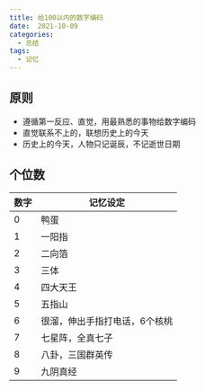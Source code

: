 ```yaml
---
title: 给100以内的数字编码
date:  2021-10-09
categories:
  - 总结
tags:
  - 记忆
---
```


## 原则
- 遵循第一反应、直觉，用最熟悉的事物给数字编码
- 直觉联系不上的，联想历史上的今天
- 历史上的今天，人物只记诞辰，不记逝世日期

## 个位数

| 数字 | 记忆设定                      |
| ---- | ----------------------------- |
| 0    | 鸭蛋                          |
| 1    | 一阳指                        |
| 2    | 二向箔                        |
| 3    | 三体                          |
| 4    | 四大天王                      |
| 5    | 五指山                        |
| 6    | 很溜，伸出手指打电话，6个核桃 |
| 7    | 七星阵，全真七子              |
| 8    | 八卦，三国群英传              |
| 9    | 九阴真经                      |




